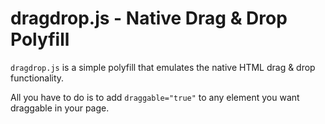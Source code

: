 # dragdrop.js - Native Drag & Drop Polyfill #

<code>dragdrop.js</code> is a simple polyfill that emulates the native HTML drag & drop functionality.

All you have to do is to add <code>draggable="true"</code> to any element you want draggable in your page.
